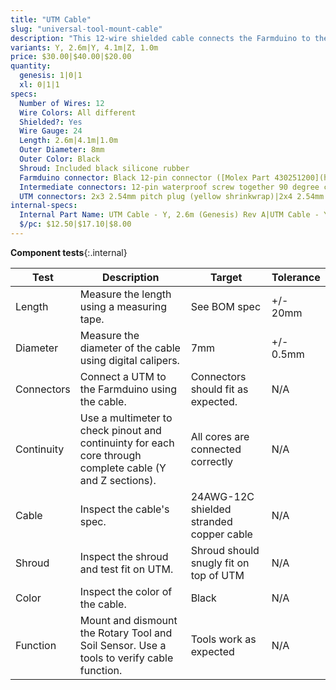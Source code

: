 ```yaml
---
title: "UTM Cable"
slug: "universal-tool-mount-cable"
description: "This 12-wire shielded cable connects the Farmduino to the UTM. It comes in two pieces, a Y-axis section and a Z-axis section that connect with a 90-degree screw-together waterproof connection at the cross-slide. It provides Ground, 5V, 24V, digital and analog I/O, with a pin mapping that can be configured at the Farmduino to support custom tools. It features connectors on both ends for easy connection to both the UTM and Farmduino, as well as a rubber shroud to protect the inside of the UTM from the elements."
variants: Y, 2.6m|Y, 4.1m|Z, 1.0m
price: $30.00|$40.00|$20.00
quantity:
  genesis: 1|0|1
  xl: 0|1|1
specs:
  Number of Wires: 12
  Wire Colors: All different
  Shielded?: Yes
  Wire Gauge: 24
  Length: 2.6m|4.1m|1.0m
  Outer Diameter: 8mm
  Outer Color: Black
  Shroud: Included black silicone rubber
  Farmduino connector: Black 12-pin connector ([Molex Part 430251200](https://www.molex.com/molex/products/part-detail/crimp_housings/0430251200))
  Intermediate connectors: 12-pin waterproof screw together 90 degree connectors. (female connector on the Y-Axis sections, male connector on the Z-Axis section)
  UTM connectors: 2x3 2.54mm pitch plug (yellow shrinkwrap)|2x4 2.54mm pitch plug (black shrinkwrap)
internal-specs:
  Internal Part Name: UTM Cable - Y, 2.6m (Genesis) Rev A|UTM Cable - Y, 4.1m (Genesis XL) Rev A|UTM Cable - Z with Shroud, 1.0m Rev A
  $/pc: $12.50|$17.10|$8.00
---
```


**Component tests**{:.internal}

|Test         |Description  |Target       |Tolerance    |
|-------------|-------------|-------------|-------------|
|Length       |Measure the length using a measuring tape.|See BOM spec|+/- 20mm
|Diameter     |Measure the diameter of the cable using digital calipers.|7mm|+/- 0.5mm
|Connectors   |Connect a UTM to the Farmduino using the cable.|Connectors should fit as expected.|N/A
|Continuity   |Use a multimeter to check pinout and continuinty for each core through complete cable (Y and Z sections).|All cores are connected correctly|N/A
|Cable        |Inspect the cable's spec.|24AWG-12C shielded stranded copper cable|N/A
|Shroud       |Inspect the shroud and test fit on UTM.|Shroud should snugly fit on top of UTM|N/A
|Color        |Inspect the color of the cable.|Black|N/A
|Function     |Mount and dismount the Rotary Tool and Soil Sensor. Use a tools to verify cable function.|Tools work as expected|N/A
